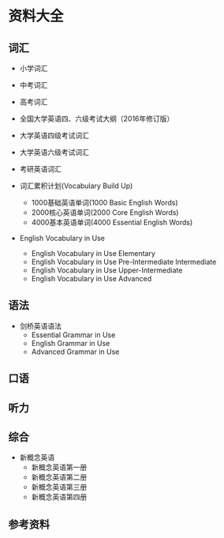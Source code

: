 # 资料大全

## 词汇

* 小学词汇
* 中考词汇
* 高考词汇
* 全国大学英语四、六级考试大纲（2016年修订版）
* 大学英语四级考试词汇
* 大学英语六级考试词汇
* 考研英语词汇

* 词汇累积计划(Vocabulary Build Up)
  * 1000基础英语单词(1000 Basic English Words)
  * 2000核心英语单词(2000 Core English Words)
  * 4000基本英语单词(4000 Essential English Words)

* English Vocabulary in Use
  * English Vocabulary in Use Elementary
  * English Vocabulary in Use Pre-Intermediate Intermediate
  * English Vocabulary in Use Upper-Intermediate
  * English Vocabulary in Use Advanced

## 语法

* 剑桥英语语法
  * Essential Grammar in Use
  * English Grammar in Use
  * Advanced Grammar in Use

## 口语

## 听力

## 综合

* 新概念英语
  * 新概念英语第一册
  * 新概念英语第二册
  * 新概念英语第三册
  * 新概念英语第四册

## 参考资料
